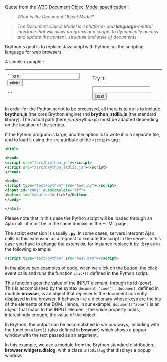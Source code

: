 Quote from the [W3C Document Object Model specification](http://www.w3.org/DOM/) :

> _What is the Document Object Model?_

> _The Document Object Model is a platform- and __language__-neutral interface_
> _that will allow programs and scripts to dynamically access and update the_
> _content, structure and style of documents._

Brython's goal is to replace Javascript with Python, as the scripting language for web browsers.

A simple example :

<table>
<tr>
<td>
```xml
<html>

<head>
<script src="/src/brython.js"></script>
<script src="/src/brython_stdlib.js"></script>
</head>

<body>
<script type="text/python">
from browser import document
from browser.widgets.dialog import InfoDialog

def click(ev):
    InfoDialog("Hello", f"Hello, {document['zone'].value} !")

# bind event 'click' on button to callback function
document["echo"].bind("click", click)
</script>
<input id="zone">
<button id="echo">click !</button>
</body>

</html>
```

</td>
<td style="padding-left:20px">

Try it!

<script type="text/python">
from browser import document
from browser.widgets.dialog import InfoDialog

def click(ev):
    InfoDialog("Hello", f"Hello, {document['zone'].value} !")

# bind event 'click' on button to callback function
document["echo"].bind("click", click)
</script>

<input id="zone">
<button id="echo">click!</button>

</td>
</tr>
</table>

In order for the Python script to be processed, all there is to do is to
include __brython.js__ (the core Brython engine) and __brython_stdlib.js__
(the standard library). The actual path (here _/src/brython.js_) must be 
adapted depending on the location of the scripts.

If the Python program is large, another option is to write it in a separate
file, and to load it using the _src_ attribute of the `<script>` tag :

```xml
<html>

<head>
<script src="/src/brython.js"></script>
<script src="/src/brython_stdlib.js"></script>
</head>

<body>
<script type="text/python" src="test.py"></script>
<input id="zone" autocomplete="off">
<button id="mybutton">click!</button>
</body>

</html>
```

Please note that in this case the Python script will be loaded through an
Ajax call : it must be in the same domain as the HTML page.

The script extension is usually __`.py`__. In some cases, servers interpret
Ajax calls to this extension as a request to execute the script in the server.
In this case you have to change the extension, for instance replace it by
__`.bry`__ as in the following example:

```xml
<script type="text/python" src="test.bry"></script>
```

In the above two examples of code, when we click on the button, the click
event calls and runs the function `click()` defined in the Python
script.

This function gets the value of the INPUT element, through its id
(_zone_). This is accomplished by the syntax `document["zone"]` : `document`,
defined in module **browser**, is an object that represents the document
currently displayed in the browser. It behaves like a dictionary whose keys
are the ids of the elements of the DOM. Hence, in our example,
`document["zone"]` is an object that maps to the INPUT element ; the _value_
property holds, interestingly enough, the value of the object.

In Brython, the output can be accomplished in various ways, including with the
function `alert()` (also defined in **browser**) which shows a popup window
with the text passed as an argument.

In this example, we use a module from the Brython standard distribution,
**browser.widgets.dialog**, with a class `InfoDialog` that displays
a popup window.
